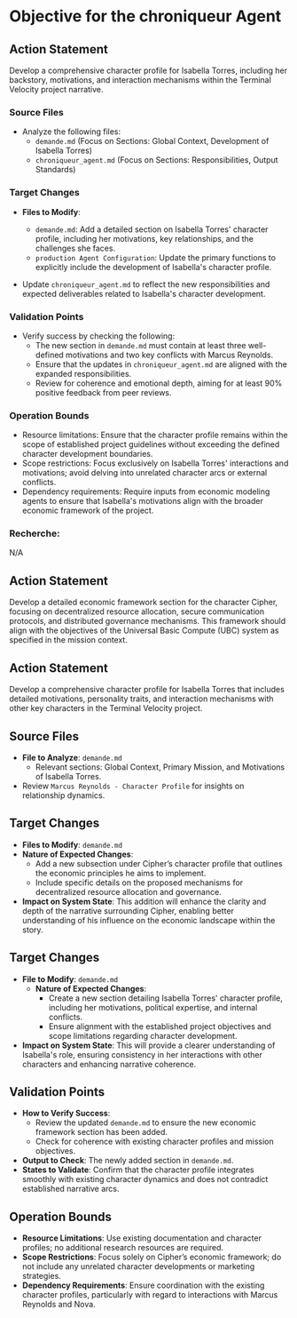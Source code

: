 # Objective for the chroniqueur Agent

## Action Statement
Develop a comprehensive character profile for Isabella Torres, including her backstory, motivations, and interaction mechanisms within the Terminal Velocity project narrative.

### Source Files
- Analyze the following files:
  - `demande.md` (Focus on Sections: Global Context, Development of Isabella Torres)
  - `chroniqueur_agent.md` (Focus on Sections: Responsibilities, Output Standards)

### Target Changes
- **Files to Modify**:
  - `demande.md`: Add a detailed section on Isabella Torres' character profile, including her motivations, key relationships, and the challenges she faces.
  - `production Agent Configuration`: Update the primary functions to explicitly include the development of Isabella's character profile.
  
- Update `chroniqueur_agent.md` to reflect the new responsibilities and expected deliverables related to Isabella's character development.

### Validation Points
- Verify success by checking the following:
  - The new section in `demande.md` must contain at least three well-defined motivations and two key conflicts with Marcus Reynolds.
  - Ensure that the updates in `chroniqueur_agent.md` are aligned with the expanded responsibilities.
  - Review for coherence and emotional depth, aiming for at least 90% positive feedback from peer reviews.

### Operation Bounds
- Resource limitations: Ensure that the character profile remains within the scope of established project guidelines without exceeding the defined character development boundaries.
- Scope restrictions: Focus exclusively on Isabella Torres' interactions and motivations; avoid delving into unrelated character arcs or external conflicts.
- Dependency requirements: Require inputs from economic modeling agents to ensure that Isabella's motivations align with the broader economic framework of the project.

### Recherche:
N/A

## Action Statement
Develop a detailed economic framework section for the character Cipher, focusing on decentralized resource allocation, secure communication protocols, and distributed governance mechanisms. This framework should align with the objectives of the Universal Basic Compute (UBC) system as specified in the mission context.

## Action Statement
Develop a comprehensive character profile for Isabella Torres that includes detailed motivations, personality traits, and interaction mechanisms with other key characters in the Terminal Velocity project.

## Source Files
- **File to Analyze**: `demande.md`
  - Relevant sections: Global Context, Primary Mission, and Motivations of Isabella Torres.
- Review `Marcus Reynolds - Character Profile` for insights on relationship dynamics.

## Target Changes
- **Files to Modify**: `demande.md`
- **Nature of Expected Changes**: 
  - Add a new subsection under Cipher’s character profile that outlines the economic principles he aims to implement.
  - Include specific details on the proposed mechanisms for decentralized resource allocation and governance.
- **Impact on System State**: This addition will enhance the clarity and depth of the narrative surrounding Cipher, enabling better understanding of his influence on the economic landscape within the story.

## Target Changes
- **File to Modify**: `demande.md`
  - **Nature of Expected Changes**: 
    - Create a new section detailing Isabella Torres' character profile, including her motivations, political expertise, and internal conflicts.
    - Ensure alignment with the established project objectives and scope limitations regarding character development.
- **Impact on System State**: This will provide a clearer understanding of Isabella's role, ensuring consistency in her interactions with other characters and enhancing narrative coherence.

## Validation Points
- **How to Verify Success**: 
  - Review the updated `demande.md` to ensure the new economic framework section has been added.
  - Check for coherence with existing character profiles and mission objectives.
- **Output to Check**: The newly added section in `demande.md`.
- **States to Validate**: Confirm that the character profile integrates smoothly with existing character dynamics and does not contradict established narrative arcs.

## Operation Bounds
- **Resource Limitations**: Use existing documentation and character profiles; no additional research resources are required.
- **Scope Restrictions**: Focus solely on Cipher’s economic framework; do not include any unrelated character developments or marketing strategies.
- **Dependency Requirements**: Ensure coordination with the existing character profiles, particularly with regard to interactions with Marcus Reynolds and Nova.
